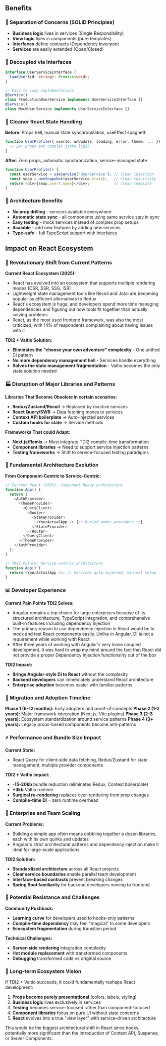 
## Benefits

### 🎯 Separation of Concerns (SOLID Principles)

- **Business logic** lives in services (Single Responsibility)
- **View logic** lives in components (pure templates)
- **Interfaces** define contracts (Dependency Inversion)
- **Services** are easily extended (Open/Closed)

### 🔌 Decoupled via Interfaces

```typescript
interface UserServiceInterface {
  loadUser(id: string): Promise<void>;
}

// Easy to swap implementations
@Service()
class ProductionUserService implements UserServiceInterface {}
@Service()
class MockUserService implements UserServiceInterface {}
```

### 🧹 Cleaner React State Handling

**Before**: Props hell, manual state synchronization, useEffect spaghetti

```typescript
function UserProfile({ userId, onUpdate, loading, error, theme, ... }) {
  // 20+ props and complex state logic
}
```

**After**: Zero props, automatic synchronization, service-managed state

```typescript
function UserProfile() {
  const userService = useService('UserService'); // Clean injection
  const snap = useSnapshot(userService.state);   // Clean reactivity
  return <div>{snap.user?.name}</div>;           // Clean template
}
```

### 📐 Architecture Benefits

- **No prop drilling** - services available everywhere
- **Automatic state sync** - all components using same service stay in sync
- **Easy testing** - mock services instead of complex prop setups
- **Scalable** - add new features by adding new services
- **Type-safe** - full TypeScript support with interfaces

## Impact on React Ecosystem

### 🚀 Revolutionary Shift from Current Patterns

**Current React Ecosystem (2025):**

- React has evolved into an ecosystem that supports multiple rendering modes (CSR, SSR, SSG, ISR)
- Lightweight state management tools like Recoil and Jotai are becoming popular as efficient alternatives to Redux
- React's ecosystem is huge, and developers spend more time managing dependencies and figuring out how tools fit together than actually solving problems
- React, as the most used frontend framework, was also the most criticized, with 14% of respondents complaining about having issues with it

**TDI2 + Valtio Solution:**

- **Eliminates the "choose your own adventure" complexity** - One unified DI pattern
- **No more dependency management hell** - Services handle everything
- **Solves the state management fragmentation** - Valtio becomes the only state solution needed

### 🏭 Disruption of Major Libraries and Patterns

**Libraries That Become Obsolete in certain scenarios:**

- **Redux/Zustand/Recoil** → Replaced by reactive services
- **React Query/SWR** → Data fetching moves to services
- **Context API boilerplate** → Auto-injected services
- **Custom hooks for state** → Service methods

**Frameworks That could Adapt:**

- **Next.js/Remix** → Must integrate TDI2 compile-time transformation
- **Component libraries** → Need to support service injection patterns
- **Testing frameworks** → Shift to service-focused testing paradigms

### 🧬 Fundamental Architecture Evolution

**From Component-Centric to Service-Centric:**

```typescript
// Current React (2025): Component-heavy architecture
function App() {
  return (
    <AuthProvider>
      <ThemeProvider>
        <QueryClient>
          <Router>
            <StateProvider>
              <YourActualApp /> {/* Buried under providers */}
            </StateProvider>
          </Router>
        </QueryClient>
      </ThemeProvider>
    </AuthProvider>
  );
}

// TDI2 Future: Service-centric architecture
function App() {
  return <YourActualApp />; // Services auto-injected, minimal setup
}
```

### 📊 Developer Experience

**Current Pain Points TDI2 Solves:**

- Angular remains a top choice for large enterprises because of its structured architecture, TypeScript integration, and comprehensive built-in features including dependency injection
- The primary reason to use dependency injection in React would be to mock and test React components easily. Unlike in Angular, DI is not a requirement while working with React
- After three years of working with Angular's very loose coupled development, it was hard to wrap my mind around the fact that React did not provide a proper Dependency Injection functionality out of the box

**TDI2 Impact:**

- **Brings Angular-style DI to React** without the complexity
- **Backend developers** can immediately understand React architecture
- **Enterprise adoption** becomes easier with familiar patterns

### 🔄 Migration and Adoption Timeline

**Phase 1 (6-12 months):** Early adopters and proof-of-concepts
**Phase 2 (1-2 years):** Major framework integration (Next.js, Vite plugins)
**Phase 3 (2-3 years):** Ecosystem standardization around service patterns
**Phase 4 (3+ years):** Legacy props-based components become anti-patterns

### ⚡ Performance and Bundle Size Impact

**Current State:**

- React Query for client-side data fetching, Redux/Zustand for state management, multiple provider components

**TDI2 + Valtio Impact:**

- **-15-20kb** bundle reduction (eliminates Redux, Context boilerplate)
- **+3kb** Valtio runtime
- **Surgical re-rendering** replaces over-rendering from prop changes
- **Compile-time DI** = zero runtime overhead

### 🏢 Enterprise and Team Scaling

**Current Problems:**

- Building a simple app often means cobbling together a dozen libraries, each with its own quirks and updates
- Angular's strict architectural patterns and dependency injection make it ideal for large-scale applications

**TDI2 Solution:**

- **Standardized architecture** across all React projects
- **Clear service boundaries** enable parallel team development
- **Interface-based contracts** prevent breaking changes
- **Spring Boot familiarity** for backend developers moving to frontend

### 🚨 Potential Resistance and Challenges

**Community Pushback:**

- **Learning curve** for developers used to hooks-only patterns
- **Compile-time dependency** may feel "magical" to some developers
- **Ecosystem fragmentation** during transition period

**Technical Challenges:**

- **Server-side rendering** integration complexity
- **Hot module replacement** with transformed components
- **Debugging** transformed code vs original source

### 🎯 Long-term Ecosystem Vision

If TDI2 + Valtio succeeds, it could fundamentally reshape React development:

1. **Props become purely presentational** (colors, labels, styling)
2. **Business logic** lives exclusively in services
3. **Testing** becomes service-focused rather than component-focused
4. **Component libraries** focus on pure UI without state concerns
5. **React** evolves into a true "view layer" with service-driven architecture

This would be the biggest architectural shift in React since hooks, potentially more significant than the introduction of Context API, Suspense, or Server Components.
